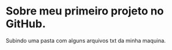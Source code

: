 # Sobre meu primeiro projeto no GitHub.

Subindo uma pasta com alguns arquivos txt da minha maquina.
